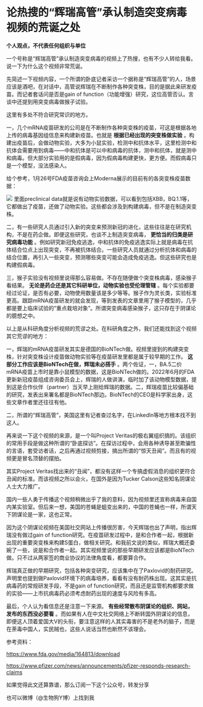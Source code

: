 # 论热搜的“辉瑞高管”承认制造突变病毒视频的荒诞之处

**个人观点，不代表任何组织与单位**

一个号称是“辉瑞高管”承认制造突变病毒的视频上了热搜，也有不少人转给我看。说一下为什么这个视频非常荒诞。

先简述一下视频内容，一个所谓的卧底记者采访一个据称是“辉瑞高管”的人，场景应该是酒吧，在对话中，高管说辉瑞在不断制作各种突变株，目的是据此来研发疫苗。而记者套话问是否是gain
of function（功能增强）研究，这位高管否认。言谈中还提到用突变病毒做猴子试验。

这里有多处不符合研究常识的地方。

一，几个mRNA疫苗研发的公司是在不断制作各种突变株的疫苗，可这是根据各地上传的病毒基因组信息来构建新疫苗。也就是 **根据已经出现的突变株做实验**
。构建出疫苗后，会做动物实验，大多为小鼠实验，检测中和抗体水平，这里检测中和抗体会需要用到病毒——中和抗体是可以中和病毒的抗体，测中和抗体，就是测中和病毒。但大部分实验用的是假病毒，因为假病毒构建更快，更方便。而假病毒只是一个模型，没法感染人。

给个参考，1月26号FDA疫苗咨询会上Moderna展示的目前有的各突变株疫苗数据：

![](https://inews.gtimg.com/newsapp_bt/0/15632333594/1000)
里面preclinical
data就是说有动物实验数据，可以看到包括XBB，BQ.1.1等，它都做出了疫苗，还做了动物实验。这些都会涉及到构建病毒，但不是在制造突变株。

二，有一些研究人员通过引入新的突变来预测新冠的进化，这些往往是在研究机构，不是在药企做。即便这些研究，也谈不上制造突变病毒，
**更恰当的归类是研究病毒功能**
。例如研究新冠免疫逃逸，中和抗体的免疫逃逸实际上就是病毒在抗体结合位点上出现突变，不再被抗体结合。一些研究人员就通过分析抗体和病毒的结合位置，再引入一些突变，预测哪些突变可能会造成免疫逃逸。但这些研究也是构建假病毒。

三，猴子实验没有视频里说得那么容易做。不存在随便做个突变株病毒，感染猴子看结果。 **无论是药企还是其它科研单位，动物实验也受伦理管辖**
。每个实验都要经过论证，是否有必要，动物使用数量该是多少等等。猴子作为灵长类，实验标准更高。跟踪mRNA疫苗研发的就会发现，等到发表的文章里用了猴子模型的，几乎都是要上临床试验的“重点栽培对象”。所谓突变病毒感染猴子，这只存在于阴谋论的臆想之中。

以上是从科研角度分析视频的荒谬之处。在科研角度之外，我们还能找到这个视频其它荒谬的地方：

一，辉瑞的mRNA疫苗研发其实是德国的BioNTech做。视频里提到的构建突变株，针对突变株设计疫苗做动物实验等在疫苗研发里都是属于较早期的工作。
**这部分工作应该是BioNTech在做，辉瑞未必搭手**
。两个佐证，一，BA.5二价mRNA疫苗上市时是靠小鼠模型的数据，这是BioNTech做的。2022年6月的FDA更新新冠疫苗组成咨询委员会上，辉瑞的人做讲演，临时加了该动物模型数据，提到这是合作伙伴（partner）当天早上刚给辉瑞的数据。二，辉瑞疫苗比较偏基础的研究，发表出来署名都是BioNTech那边。BioNTech的CEO是科学家出身，这些文章作者里还往往有他。

二，所谓的“辉瑞高管”，美国这里有记者查过名字，在LinkedIn等地方根本找不到这人。

再来说一下这个视频的来源，是一个叫Project
Veritas的极右翼组织搞的。该组织的常用手段是做这种所谓的“卧底探访”。在探访过程中，会用各种诱导甚至欺骗性的言语，套受访者话，之后再通过视频剪接，搞出所谓的“惊天丑闻”。而且有的视频更是冒名顶替的摆拍。

其实Project Veritas找出来的“丑闻”，都没有这样一个专搞虚假消息的组织更符合丑闻的标准。而该视频之所以会火，在国外是因为Tucker
Calson这些知名阴谋论人士大力推广。

国内一些人勇于传播这个视频稍微出乎了我的意料，因为视频里还宣称病毒来自国内某实验室。但后来一想，美国的苍蝇是蛆变出来的，中国的苍蝇也一样，所谓天下阴谋论是一家，这也正常。

因为这个阴谋论视频在美国社交网站上传播很厉害，今天辉瑞也出了声明，指出辉瑞没有做过gain of
function研究。在疫苗研发过程中，是和合作者一起，根据新出现的重要突变株来构建S蛋白，做相关研究。和我前文说的类似，辉瑞大概还委婉了一些，说是和合作者一起。其实视频里说的那些早期研发应该都是BioNTech做。只不过从两家签的商业协议的法律角度看，都要算合作。

辉瑞真正做的早期研究，包括各种突变研究，应该集中在了Paxlovid的耐药研究。声明里也提到做Paxlovid环境下的病毒培养，看看有没有耐药株出现。这其实是抗病毒药的常规研发手段，不是gain
of function研究，而且还是监管机构都要求做的实验——上市抗病毒药必须考虑耐药出现的速度与风险有多高。

最后，个人认为看信息还是注意一下来源。 **有些经常散布阴谋论的组织、网站，发布的东西没必要看**
。而如果有人在中文社交网络上不断转国外阴谋论的信息，即便这人顶着爱国大V的头衔，要注意这样的人其实毒害的不是老外的脑子，而是在荼毒中国人，实民贼也，这些人说话当然也断然不该理会。

参考资料：

https://www.fda.gov/media/164813/download

https://www.pfizer.com/news/announcements/pfizer-responds-research-claims

如果觉得此文还算靠谱，那么订阅一下这个公众号，转发分享

也可以微博（@生物狗Y博）上找到我

